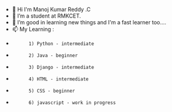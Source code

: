 - 👋 Hi I'm Manoj Kumar Reddy .C
- 👀 I’m a student at RMKCET.
- 🌱 I’m  good in learning new things and I'm a fast learner too....
- 📫 My Learning :
-           1) Python - intermediate
-           2) Java - beginner
-           3) Django - intermediate
-           4) HTML - intermediate
-           5) CSS - beginner
-           6) javascript - work in progress

<!---
ManojKumar1711/ManojKumar1711 is a ✨ special ✨ repository because its `README.md` (this file) appears on your GitHub profile.
You can click the Preview link to take a look at your changes.
--->
